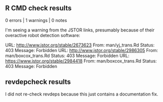## R CMD check results
0 errors | 1 warnings | 0 notes

I'm seeing a warning from the JSTOR links, presumably because of their overactive robot detection software:

  URL: http://www.jstor.org/stable/2673623
    From: man/yj_trans.Rd
    Status: 403
    Message: Forbidden
  URL: http://www.jstor.org/stable/2986305
    From: man/boxcox_trans.Rd
    Status: 403
    Message: Forbidden
  URL: https://www.jstor.org/stable/2984418
    From: man/boxcox_trans.Rd
    Status: 403
    Message: Forbidden


## revdepcheck results

I did not re-check revdeps because this just contains a documentation fix.

